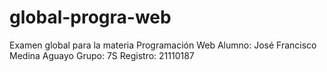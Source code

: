# global-progra-web
Examen global para la materia Programación Web
Alumno: José Francisco Medina Aguayo
Grupo: 7S
Registro: 21110187
